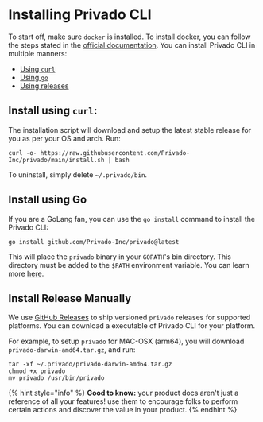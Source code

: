 # Installing Privado CLI

To start off, make sure `docker` is installed. To install docker, you can follow the steps stated in the [official documentation](https://docs.docker.com/engine/install/). You can install Privado CLI in multiple manners:  

- [Using `curl`](#install-using-curl)
- [Using `go`](#install-using-go)
- [Using releases](#install-release-manually)


## Install using `curl`:
The installation script will download and setup the latest stable release for you as per your OS and arch. Run: 

```
curl -o- https://raw.githubusercontent.com/Privado-Inc/privado/main/install.sh | bash
```

To uninstall, simply delete `~/.privado/bin`.

## Install using Go
If you are a GoLang fan, you can use the `go install` command to install the Privado CLI:

```
go install github.com/Privado-Inc/privado@latest
```

This will place the `privado` binary in your `GOPATH`'s bin directory. This directory must be added to the `$PATH` environment variable. You can learn more [here](https://www.digitalocean.com/community/tutorial_series/how-to-install-and-set-up-a-local-programming-environment-for-go). 

## Install Release Manually
We use [GitHub Releases](https://github.com/Privado-Inc/privado/releases) to ship versioned `privado` releases for supported platforms. You can download a executable of Privado CLI for your platform.

For example, to setup `privado` for MAC-OSX (arm64), you will download `privado-darwin-amd64.tar.gz`, and run:
```
tar -xf ~/.privado/privado-darwin-amd64.tar.gz
chmod +x privado
mv privado /usr/bin/privado
```


{% hint style="info" %}
**Good to know:** your product docs aren't just a reference of all your features! use them to encourage folks to perform certain actions and discover the value in your product.
{% endhint %}
